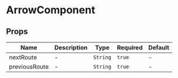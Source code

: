# ArrowComponent

## Props

<!-- @vuese:ArrowComponent:props:start -->
|Name|Description|Type|Required|Default|
|---|---|---|---|---|
|nextRoute|-|`String`|`true`|-|
|previousRoute|-|`String`|`true`|-|

<!-- @vuese:ArrowComponent:props:end -->


